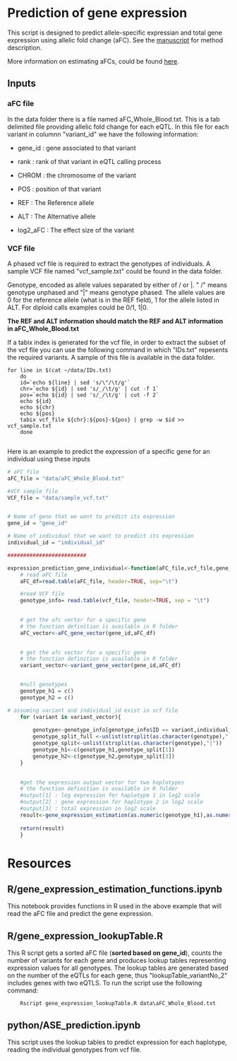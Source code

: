 # Prediction of gene expression
This script is designed to predict allele-specific expressian and total gene expression using allelic fold change (aFC). See the [manuscript](https://genome.cshlp.org/content/27/11/1872.short) for method description.

More information on estimating aFCs, could be found [here](https://github.com/wickdChromosome/leastSQ_aFC). 

## Inputs

### aFC file
In the data folder there is a file named aFC_Whole_Blood.txt. This is a tab delimited file providing allelic fold change for each eQTL. In this file for each variant in columnn "variant_id" we have the following information:

- gene_id : gene associated to that variant

- rank : rank of that variant in eQTL calling process

- CHROM : the chromosome of the variant

- POS : position of that variant

- REF : The Reference allele

- ALT : The Alternative allele

- log2_aFC : The effect size of the variant

### VCF file

A phased vcf file is required to extract the genotypes of individuals. A sample VCF file named "vcf_sample.txt" could be found in the data folder. 

Genotype, encoded as allele values separated by either of / or |. " /" means genotype unphased and "|" means genotype phased. The allele values are 0 for the reference allele (what is in the REF  field), 1 for the allele listed in ALT. For diploid calls examples could be 0/1, 1|0.

**The REF and ALT information should match the REF and ALT information in aFC_Whole_Blood.txt**

If a tabix index is generated for the vcf file, in order to extract the subset of the vcf file you can use the following command in which "IDs.txt" repesents the required variants. A sample of this file is available in the data folder.

```Shell
for line in $(cat ~/data/IDs.txt)
    do
    id=`echo ${line} | sed 's/\"/\t/g'`
    chr=`echo ${id} | sed 's/_/\t/g' | cut -f 1`
    pos=`echo ${id} | sed 's/_/\t/g' | cut -f 2`
    echo ${id}
    echo ${chr}
    echo ${pos}
    tabix vcf_file ${chr}:${pos}-${pos} | grep -w $id >> vcf_sample.txt
    done


```

Here is an example to predict the expression of a specific gene for an individual using these inputs

```R
# aFC file
aFC_file = "data/aFC_Whole_Blood.txt"

#VCF sample file
VCF_file = "data/sample_vcf.txt"


# Name of gene that we want to predict its expression
gene_id = "gene_id"

# Name of individual that we want to predict its expression
individual_id = "individual_id"

#########################

expression_prediction_gene_individual<-function(aFC_file,vcf_file,gene_id,individual_id){
    # read aFC file
    aFC_df=read.table(aFC_file, header=TRUE, sep="\t")

    #read VCF file 
    genotype_info= read.table(vcf_file, header=TRUE, sep = "\t")
   

    # get the afc vector for a specific gene 
    # the function definition is available in R folder
    aFC_vector<-aFC_gene_vector(gene_id,aFC_df)
   

    # get the afc vector for a specific gene 
    # the function definition is available in R folder
    variant_vector<-variant_gene_vector(gene_id,aFC_df)


    #null genotypes
    genotype_h1 = c()
    genotype_h2 = c()

# assuming variant and individual_id exist in vcf file
    for (variant in variant_vector){
        
        genotype<-genotype_info[genotype_info$ID == variant,individual_id]      
        genotype_split_full <-unlist(strsplit(as.character(genotype),":"))[1]
        genotype_split<-unlist(strsplit(as.character(genotype),"|"))
        genotype_h1<-c(genotype_h1,genotype_split[1])
        genotype_h2<-c(genotype_h2,genotype_split[3])
    }

    
    #get the expression output vector for two haplotypes
    # the function definition is available in R folder
    #output[1] : log expression for haplotype 1 in log2 scale
    #output[2] : gene expression for haplotype 2 in log2 scale
    #output[3] : total expression in log2 scale
    result<-gene_expression_estimation(as.numeric(genotype_h1),as.numeric(genotype_h2),aFC_vector)
    
    return(result)
    }
  ```

# Resources

## R/gene_expression_estimation_functions.ipynb

This notebook provides functions in R used in the above example that will read the aFC file and predict the gene expression.


## R/gene_expression_lookupTable.R

This R script gets a sorted aFC file (**sorted based on gene_id**), counts the number of variants for each gene and produces lookup tables representing expression values for all genotypes. The lookup tables are generated based on the number of the eQTLs for each gene, thus "lookupTable_variantNo_2" includes genes with two eQTLS. To run the script use the following command:

```Shell
    Rscript gene_expression_lookupTable.R data\aFC_Whole_Blood.txt
```    
## python/ASE_prediction.ipynb
This script uses the lookup tables to predict expression for each haplotype, reading the individual genotypes from vcf file.





